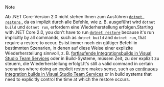> [!NOTE]
> <span data-ttu-id="81c1e-101">Ab .NET Core-Version 2.0 nicht stehen Ihnen zum Ausführen [ `dotnet restore` ](~/docs/core/tools/dotnet-restore.md) , da es implizit durch alle Befehle, wie z. B. ausgeführt wird `dotnet build` und `dotnet run`, erfordern eine Wiederherstellung erfolgen.</span><span class="sxs-lookup"><span data-stu-id="81c1e-101">Starting with .NET Core 2.0, you don't have to run [`dotnet restore`](~/docs/core/tools/dotnet-restore.md) because it's run implicitly by all commands, such as `dotnet build` and `dotnet run`, that require a restore to occur.</span></span> <span data-ttu-id="81c1e-102">Es ist immer noch ein gültiger Befehl in bestimmten Szenarien, in denen auf diese Weise einer explizite Wiederherstellung sinnvoll, z. B. [fortlaufende Integrationsbuilds in Visual Studio Team Services](/vsts/build-release/apps/aspnet/build-aspnet-core) oder in Build-Systeme, müssen Zeit, zu der explizit zu steuern, die Wiederherstellung erfolgt.</span><span class="sxs-lookup"><span data-stu-id="81c1e-102">It's still a valid command in certain scenarios where doing an explicit restore makes sense, such as [continuous integration builds in Visual Studio Team Services](/vsts/build-release/apps/aspnet/build-aspnet-core) or in build systems that need to explicitly control the time at which the restore occurs.</span></span>
